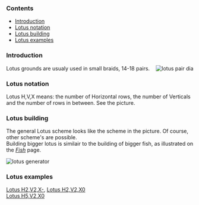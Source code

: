 ### Contents

* [Introduction](#introduction)
* [Lotus notation](#lotus-notation)
* [Lotus building](#lotus-building)
* [Lotus examples](#lotus-examples)



### Introduction

<img alt="lotus pair dia" align="right" src="images_wt/gf%20lotus%20wt.png">
Lotus grounds are usualy used in small braids, 14-18 pairs.




### Lotus notation

Lotus H,V,X means: the number of Horizontal rows, the number of Verticals and the number of rows in between. See the picture. 




### Lotus building

The general Lotus scheme looks like the scheme in the picture. Of course, other scheme's are possible.      
Building bigger lotus is similair to the building of bigger fish, as illustrated on the [_Fish_](Milanese-Fish) page.



![lotus generator][lotus_gen]




### Lotus examples

[Lotus H2,V2,X-][L22-], [Lotus H2,V2,X0][L220]   
[Lotus H5,V2,X0][L520]   

[lotus_wt]: images_wt/gf%20lotus%20wt.png
[lotus_gen]: images/gf%20lotus%20gen.png

[L220]: https://d-bl.github.io/GroundForge/index.html?m=5-%0A12%0A66%0A4-%3Bbricks%3B16%3B16%3B0%3B0&s1=ctc%20B4%3Dctcll%20B1%3Dctcrr%20A2%3Dctctt
[L22-]: https://d-bl.github.io/GroundForge/index.html?m=4-%0A12%0A88%3Bbricks%3B16%3B16%3B0%3B0&s1=ctc%20A3%3Dctclll%20A1%3Dctcrrr%20
[L520]: https://d-bl.github.io/GroundForge/index.html?m=7-%0A12%0A99%0A11%0A88%0A22%3Bchecker%3B16%3B16%3B0%3B0&s1=ctc%20A6%3Dctclll%20A1%3Dctcrr%20B2%3Dctcl%20A3%3Dctcrr%20A4%3Dctclll